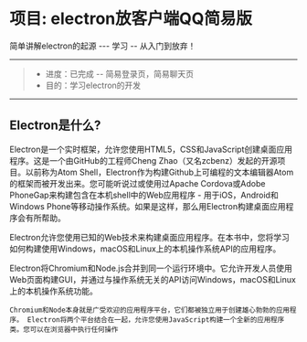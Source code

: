 # 项目: electron放客户端QQ简易版


简单讲解electron的起源 --- 学习 -- 从入门到放弃！

------

> * 进度：已完成 -- 简易登录页，简易聊天页
> * 目的：学习electron的开发

------


## Electron是什么?

​	Electron是一个实时框架，允许您使用HTML5，CSS和JavaScript创建桌面应用程序。这是一个由GitHub的工程师Cheng Zhao（又名zcbenz）发起的开源项目。以前称为Atom Shell，Electron作为构建Github上可编程的文本编辑器Atom的框架而被开发出来。您可能听说过或使用过Apache Cordova或Adobe PhoneGap来构建包含在本机shell中的Web应用程序 - 用于iOS，Android和Windows Phone等移动操作系统。如果是这样，那么用Electron构建桌面应用程序会有所帮助。

​	Electron允许您使用已知的Web技术来构建桌面应用程序。在本书中，您将学习如何构建使用Windows，macOS和Linux上的本机操作系统API的应用程序。

Electron将Chromium和Node.js合并到同一个运行环境中。它允许开发人员使用Web页面构建GUI，并通过与操作系统无关的API访问Windows，macOS和Linux上的本机操作系统功能。

	Chromium和Node本身就是广受欢迎的应用程序平台，它们都被独立用于创建雄心勃勃的应用程序。 Electron将两个平台结合在一起，允许您使用JavaScript构建一个全新的应用程序类。您可以在浏览器中执行任何操作





